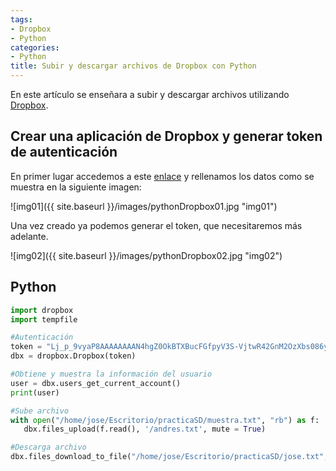 ```yaml
---
tags:
- Dropbox
- Python
categories:
- Python
title: Subir y descargar archivos de Dropbox con Python
---
```


En este artículo se enseñara a subir y descargar archivos utilizando [Dropbox](https://www.dropbox.com/). 

## Crear una aplicación de Dropbox y generar token de autenticación

En primer lugar accedemos a este [enlace](https://www.dropbox.com/developers/apps/create) y rellenamos los datos como se muestra en la siguiente imagen:

![img01]({{ site.baseurl }}/images/pythonDropbox01.jpg "img01")

Una vez creado ya podemos generar el token, que necesitaremos más adelante.


![img02]({{ site.baseurl }}/images/pythonDropbox02.jpg "img02")

## Python

```python
import dropbox
import tempfile

#Autenticación
token = "Lj_p_9vyaP8AAAAAAAAN4hgZ0OkBTXBucFGfpyV3S-VjtwR42GnM2OzXbs086yDt"
dbx = dropbox.Dropbox(token)

#Obtiene y muestra la información del usuario
user = dbx.users_get_current_account()
print(user)

#Sube archivo
with open("/home/jose/Escritorio/practicaSD/muestra.txt", "rb") as f:
   dbx.files_upload(f.read(), '/andres.txt', mute = True)

#Descarga archivo
dbx.files_download_to_file("/home/jose/Escritorio/practicaSD/jose.txt", '/andres.txt')
```


